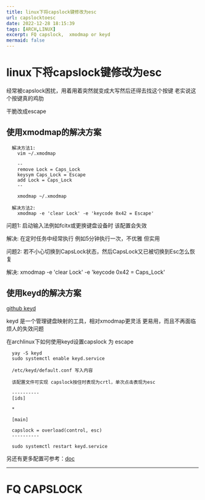 ```yaml
---
title: linux下将capslock键修改为esc
url: capslocktoesc
date: 2022-12-28 18:15:39
tags: [ARCH,LINUX]
excerpt: FQ capslock,  xmodmap or keyd
mermaid: false
---
```


# linux下将capslock键修改为esc

经常被capslock困扰，用着用着突然就变成大写然后还得去找这个按键 老实说这个按键真的鸡肋

干脆改成escape

## 使用xmodmap的解决方案

```plaintext
  解决方法1:
    vim ~/.xmodmap

    --
    remove Lock = Caps_Lock
    keysym Caps_Lock = Escape
    add Lock = Caps_Lock
    --

    xmodmap ~/.xmodmap

  解决方法2:
    xmodmap -e 'clear Lock' -e 'keycode 0x42 = Escape'
```

问题1: 启动输入法例如fcitx或更换键盘设备时 该配置会失效

解决: 在定时任务中经常执行 例如5分钟执行一次，不优雅 但实用

问题2: 若不小心切换到CapsLock状态，然后CapsLock又已被切换到Esc怎么恢复

解决: xmodmap -e 'clear Lock' -e 'keycode 0x42 = Caps_Lock'

## 使用keyd的解决方案

[github keyd](https://github.com/rvaiya/keyd)

keyd 是一个管理键盘映射的工具，相对xmodmap更灵活 更易用，而且不再面临烦人的失效问题

在archlinux下如何使用keyd设置capslock 为 escape

```plaintext
  yay -S keyd
  sudo systemctl enable keyd.service

  /etc/keyd/default.conf 写入内容
 
  该配置文件可实现 capslock按住时表现为crtl，单次点击表现为esc

  ----------
  [ids]

  *

  [main]

  capslock = overload(control, esc)
  ----------

  sudo systemctl restart keyd.service
```

另还有更多配置可参考：[doc](https://github.com/rvaiya/keyd/blob/master/docs/keyd.scdoc)

---

# FQ CAPSLOCK
